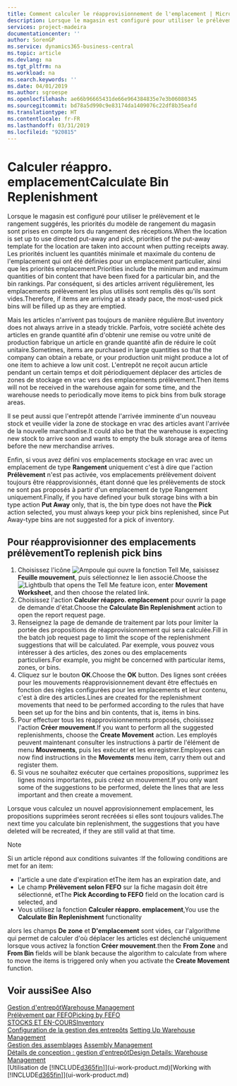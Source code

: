 ```yaml
---
title: Comment calculer le réapprovisionnement de l'emplacement | Microsoft Docs
description: Lorsque le magasin est configuré pour utiliser le prélèvement et le rangement suggérés, les priorités du modèle de rangement du magasin sont prises en compte lors du rangement des réceptions.
services: project-madeira
documentationcenter: ''
author: SorenGP
ms.service: dynamics365-business-central
ms.topic: article
ms.devlang: na
ms.tgt_pltfrm: na
ms.workload: na
ms.search.keywords: ''
ms.date: 04/01/2019
ms.author: sgroespe
ms.openlocfilehash: ae66b96665431de66e964384835e7e3b06080345
ms.sourcegitcommit: bd78a5d990c9e83174da1409076c22df8b35eafd
ms.translationtype: HT
ms.contentlocale: fr-FR
ms.lasthandoff: 03/31/2019
ms.locfileid: "920815"
---
```

# <a name="calculate-bin-replenishment"></a><span data-ttu-id="33450-103">Calculer réappro. emplacement</span><span class="sxs-lookup"><span data-stu-id="33450-103">Calculate Bin Replenishment</span></span>
<span data-ttu-id="33450-104">Lorsque le magasin est configuré pour utiliser le prélèvement et le rangement suggérés, les priorités du modèle de rangement du magasin sont prises en compte lors du rangement des réceptions.</span><span class="sxs-lookup"><span data-stu-id="33450-104">When the location is set up to use directed put-away and pick, priorities of the put-away template for the location are taken into account when putting receipts away.</span></span> <span data-ttu-id="33450-105">Les priorités incluent les quantités minimale et maximale du contenu de l'emplacement qui ont été définies pour un emplacement particulier, ainsi que les priorités emplacement.</span><span class="sxs-lookup"><span data-stu-id="33450-105">Priorities include the minimum and maximum quantities of bin content that have been fixed for a particular bin, and the bin rankings.</span></span> <span data-ttu-id="33450-106">Par conséquent, si des articles arrivent régulièrement, les emplacements prélèvement les plus utilisés sont remplis dès qu'ils sont vides.</span><span class="sxs-lookup"><span data-stu-id="33450-106">Therefore, if items are arriving at a steady pace, the most-used pick bins will be filled up as they are emptied.</span></span>  

<span data-ttu-id="33450-107">Mais les articles n'arrivent pas toujours de manière régulière.</span><span class="sxs-lookup"><span data-stu-id="33450-107">But inventory does not always arrive in a steady trickle.</span></span> <span data-ttu-id="33450-108">Parfois, votre société achète des articles en grande quantité afin d'obtenir une remise ou votre unité de production fabrique un article en grande quantité afin de réduire le coût unitaire.</span><span class="sxs-lookup"><span data-stu-id="33450-108">Sometimes, items are purchased in large quantities so that the company can obtain a rebate, or your production unit might produce a lot of one item to achieve a low unit cost.</span></span> <span data-ttu-id="33450-109">L'entrepôt ne reçoit aucun article pendant un certain temps et doit périodiquement déplacer des articles de zones de stockage en vrac vers des emplacements prélèvement.</span><span class="sxs-lookup"><span data-stu-id="33450-109">Then items will not be received in the warehouse again for some time, and the warehouse needs to periodically move items to pick bins from bulk storage areas.</span></span>  

<span data-ttu-id="33450-110">Il se peut aussi que l'entrepôt attende l'arrivée imminente d'un nouveau stock et veuille vider la zone de stockage en vrac des articles avant l'arrivée de la nouvelle marchandise.</span><span class="sxs-lookup"><span data-stu-id="33450-110">It could also be that the warehouse is expecting new stock to arrive soon and wants to empty the bulk storage area of items before the new merchandise arrives.</span></span>  

<span data-ttu-id="33450-111">Enfin, si vous avez défini vos emplacements stockage en vrac avec un emplacement de type **Rangement** uniquement c'est à dire que l'action **Prélèvement** n'est pas activée, vos emplacements prélèvement doivent toujours être réapprovisionnés, étant donné que les prélèvements de stock ne sont pas proposés à partir d'un emplacement de type Rangement uniquement.</span><span class="sxs-lookup"><span data-stu-id="33450-111">Finally, if you have defined your bulk storage bins with a bin type action **Put Away** only, that is, the bin type does not have the **Pick** action selected, you must always keep your pick bins replenished, since Put Away-type bins are not suggested for a pick of inventory.</span></span>  

## <a name="to-replenish-pick-bins"></a><span data-ttu-id="33450-112">Pour réapprovisionner des emplacements prélèvement</span><span class="sxs-lookup"><span data-stu-id="33450-112">To replenish pick bins</span></span>  
1.  <span data-ttu-id="33450-113">Choisissez l'icône ![Ampoule qui ouvre la fonction Tell Me](media/ui-search/search_small.png "Dites-moi ce que vous voulez faire"), saisissez **Feuille mouvement**, puis sélectionnez le lien associé.</span><span class="sxs-lookup"><span data-stu-id="33450-113">Choose the ![Lightbulb that opens the Tell Me feature](media/ui-search/search_small.png "Tell me what you want to do") icon, enter **Movement Worksheet**, and then choose the related link.</span></span>  
2.  <span data-ttu-id="33450-114">Choisissez l'action **Calculer réappro. emplacement** pour ouvrir la page de demande d'état.</span><span class="sxs-lookup"><span data-stu-id="33450-114">Choose the **Calculate Bin Replenishment** action to open the report request page.</span></span>  
3.  <span data-ttu-id="33450-115">Renseignez la page de demande de traitement par lots pour limiter la portée des propositions de réapprovisionnement qui sera calculée.</span><span class="sxs-lookup"><span data-stu-id="33450-115">Fill in the batch job request page to limit the scope of the replenishment suggestions that will be calculated.</span></span> <span data-ttu-id="33450-116">Par exemple, vous pouvez vous intéresser à des articles, des zones ou des emplacements particuliers.</span><span class="sxs-lookup"><span data-stu-id="33450-116">For example, you might be concerned with particular items, zones, or bins.</span></span>  
4.  <span data-ttu-id="33450-117">Cliquez sur le bouton **OK**.</span><span class="sxs-lookup"><span data-stu-id="33450-117">Choose the **OK** button.</span></span> <span data-ttu-id="33450-118">Des lignes sont créées pour les mouvements réapprovisionnement devant être effectués en fonction des règles configurées pour les emplacements et leur contenu, c'est à dire des articles.</span><span class="sxs-lookup"><span data-stu-id="33450-118">Lines are created for the replenishment movements that need to be performed according to the rules that have been set up for the bins and bin contents, that is, items in bins.</span></span>  
5.  <span data-ttu-id="33450-119">Pour effectuer tous les réapprovisionnements proposés, choisissez l'action **Créer mouvement**.</span><span class="sxs-lookup"><span data-stu-id="33450-119">If you want to perform all the suggested replenishments, choose the **Create Movement** action.</span></span> <span data-ttu-id="33450-120">Les employés peuvent maintenant consulter les instructions à partir de l'élément de menu **Mouvements**, puis les exécuter et les enregistrer.</span><span class="sxs-lookup"><span data-stu-id="33450-120">Employees can now find instructions in the **Movements** menu item, carry them out and register them.</span></span>  
6.  <span data-ttu-id="33450-121">Si vous ne souhaitez exécuter que certaines propositions, supprimez les lignes moins importantes, puis créez un mouvement.</span><span class="sxs-lookup"><span data-stu-id="33450-121">If you only want some of the suggestions to be performed, delete the lines that are less important and then create a movement.</span></span>  

<span data-ttu-id="33450-122">Lorsque vous calculez un nouvel approvisionnement emplacement, les propositions supprimées seront recréées si elles sont toujours valides.</span><span class="sxs-lookup"><span data-stu-id="33450-122">The next time you calculate bin replenishment, the suggestions that you have deleted will be recreated, if they are still valid at that time.</span></span>  

> [!NOTE]  
>  <span data-ttu-id="33450-123">Si un article répond aux conditions suivantes :</span><span class="sxs-lookup"><span data-stu-id="33450-123">If the following conditions are met for an item:</span></span>  
>   
>  -   <span data-ttu-id="33450-124">l'article a une date d'expiration et</span><span class="sxs-lookup"><span data-stu-id="33450-124">The item has an expiration date, and</span></span>  
> -   <span data-ttu-id="33450-125">Le champ **Prélèvement selon FEFO** sur la fiche magasin doit être sélectionné, et</span><span class="sxs-lookup"><span data-stu-id="33450-125">The **Pick According to FEFO** field on the location card is selected, and</span></span>  
> -   <span data-ttu-id="33450-126">Vous utilisez la fonction **Calculer réappro. emplacement**,</span><span class="sxs-lookup"><span data-stu-id="33450-126">You use the **Calculate Bin Replenishment** functionality</span></span>  
>   
>  <span data-ttu-id="33450-127">alors les champs **De zone** et **D'emplacement** sont vides, car l'algorithme qui permet de calculer d'où déplacer les articles est déclenché uniquement lorsque vous activez la fonction **Créer mouvement**.</span><span class="sxs-lookup"><span data-stu-id="33450-127">then the **From Zone** and **From Bin** fields will be blank because the algorithm to calculate from where to move the items is triggered only when you activate the **Create Movement** function.</span></span>  

## <a name="see-also"></a><span data-ttu-id="33450-128">Voir aussi</span><span class="sxs-lookup"><span data-stu-id="33450-128">See Also</span></span>  
[<span data-ttu-id="33450-129">Gestion d'entrepôt</span><span class="sxs-lookup"><span data-stu-id="33450-129">Warehouse Management</span></span>](warehouse-manage-warehouse.md)  
[<span data-ttu-id="33450-130">Prélèvement par FEFO</span><span class="sxs-lookup"><span data-stu-id="33450-130">Picking by FEFO</span></span>](warehouse-picking-by-fefo.md)  
[<span data-ttu-id="33450-131">STOCKS ET EN-COURS</span><span class="sxs-lookup"><span data-stu-id="33450-131">Inventory</span></span>](inventory-manage-inventory.md)  
<span data-ttu-id="33450-132">[Configuration de la gestion des entrepôts](warehouse-setup-warehouse.md)   </span><span class="sxs-lookup"><span data-stu-id="33450-132">[Setting Up Warehouse Management](warehouse-setup-warehouse.md)   </span></span>  
<span data-ttu-id="33450-133">[Gestion des assemblages](assembly-assemble-items.md)  </span><span class="sxs-lookup"><span data-stu-id="33450-133">[Assembly Management](assembly-assemble-items.md)  </span></span>  
[<span data-ttu-id="33450-134">Détails de conception : gestion d'entrepôt</span><span class="sxs-lookup"><span data-stu-id="33450-134">Design Details: Warehouse Management</span></span>](design-details-warehouse-management.md)  
<span data-ttu-id="33450-135">[Utilisation de [!INCLUDE[d365fin](includes/d365fin_md.md)]](ui-work-product.md)</span><span class="sxs-lookup"><span data-stu-id="33450-135">[Working with [!INCLUDE[d365fin](includes/d365fin_md.md)]](ui-work-product.md)</span></span>
